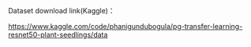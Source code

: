 Dataset download link(Kaggle)：

https://www.kaggle.com/code/phanigundubogula/pg-transfer-learning-resnet50-plant-seedlings/data
